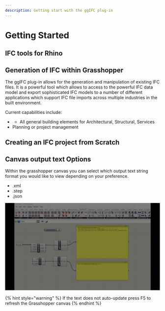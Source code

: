 ```yaml
---
description: Getting start with the ggIFC plug-in
---
```


# Getting Started

## IFC tools for Rhino



## Generation of IFC within Grasshopper 

The ggIFC plug-in allows for the generation and manipulation of existing IFC files. It is a powerful tool which allows to access to the powerful IFC data model and export sophisticated IFC models to a number of different applications which support IFC file imports across multiple industries in the built environment.

Current capabilities include:

* * All general building elements for Architectural, Structural, Services
* Planning or project management

## Creating an IFC project from Scratch

## Canvas output text Options 

Within the grasshopper canvas you can select which output text string format you would like to view depending on your preference.

* .xml
* .step
* .json

![Text format options for ggIFC](../../.gitbook/assets/ifc-output-text-options.gif)

{% hint style="warning" %}
If the text does not auto-update press F5 to refresh the Grasshopper canvas
{% endhint %}

 

 



